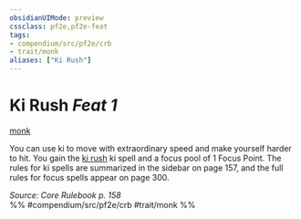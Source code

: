 ```yaml
---
obsidianUIMode: preview
cssclass: pf2e,pf2e-feat
tags:
- compendium/src/pf2e/crb
- trait/monk
aliases: ["Ki Rush"]
---
```

# Ki Rush  *Feat 1*  
[monk](../../Rules/traits/monk.md)  


You can use ki to move with extraordinary speed and make yourself harder to hit. You gain the [ki rush](../spells/ki-rush.md) ki spell and a focus pool of 1 Focus Point. The rules for ki spells are summarized in the sidebar on page 157, and the full rules for focus spells appear on page 300.

*Source: Core Rulebook p. 158*  
%% #compendium/src/pf2e/crb #trait/monk %%